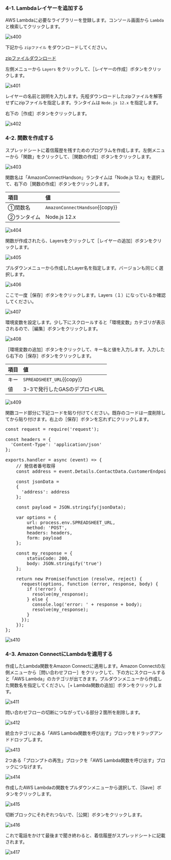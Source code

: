 ### 4-1. Lambdaレイヤーを追加する
AWS Lambdaに必要なライブラリーを登録します。コンソール画面から `Lambda` と検索してクリックします。

![s400](https://raw.githubusercontent.com/gaomar/katacoda-scenarios/master/amazonconnect-handson-playground/images/s400.png)

下記から `zipファイル` をダウンロードしてください。

[zipファイルダウンロード](https://raw.githubusercontent.com/gaomar/katacoda-scenarios/master/amazonconnect-handson-playground/files/RequestLib.zip)

左側メニューから `Layers` をクリックして、［レイヤーの作成］ボタンをクリックします。

![s401](https://raw.githubusercontent.com/gaomar/katacoda-scenarios/master/amazonconnect-handson-playground/images/s401.png)

レイヤーの名前と説明を入力します。先程ダウンロードしたzipファイルを解答せずにzipファイルを指定します。ランタイムは `Node.js 12.x` を指定します。

右下の［作成］ボタンをクリックします。

![s402](https://raw.githubusercontent.com/gaomar/katacoda-scenarios/master/amazonconnect-handson-playground/images/s402.png)

### 4-2. 関数を作成する
スプレッドシートに着信履歴を残すためのプログラムを作成します。左側メニューから「関数」をクリックして、［関数の作成］ボタンをクリックします。

![s403](https://raw.githubusercontent.com/gaomar/katacoda-scenarios/master/amazonconnect-handson-playground/images/s403.png)

関数名は「AmazonConnectHandson」ランタイムは「Node.js 12.x」を選択して、右下の［関数の作成］ボタンをクリックします。

|項目|値|
|:--|:--|
|①関数名| `AmazonConnectHandson`{{copy}} |
|②ランタイム|Node.js 12.x|


![s404](https://raw.githubusercontent.com/gaomar/katacoda-scenarios/master/amazonconnect-handson-playground/images/s404.png)

関数が作成されたら、Layersをクリックして［レイヤーの追加］ボタンをクリックします。

![s405](https://raw.githubusercontent.com/gaomar/katacoda-scenarios/master/amazonconnect-handson-playground/images/s405.png)

プルダウンメニューから作成したLayer名を指定します。バージョンも同じく選択します。

![s406](https://raw.githubusercontent.com/gaomar/katacoda-scenarios/master/amazonconnect-handson-playground/images/s406.png)

ここで一度［保存］ボタンをクリックします。Layers（１）になっているか確認してください。

![s407](https://raw.githubusercontent.com/gaomar/katacoda-scenarios/master/amazonconnect-handson-playground/images/s407.png)

環境変数を設定します。少し下にスクロールすると「環境変数」カテゴリが表示されるので、［編集］ボタンをクリックします。

![s408](https://raw.githubusercontent.com/gaomar/katacoda-scenarios/master/amazonconnect-handson-playground/images/s408.png)

［環境変数の追加］ボタンをクリックして、キー名と値を入力します。入力したら右下の［保存］ボタンをクリックします。

|項目|値|
|:--|:--|
|キー| `SPREADSHEET_URL`{{copy}}|
|値| 3-3で発行したGASのデプロイURL|

![s409](https://raw.githubusercontent.com/gaomar/katacoda-scenarios/master/amazonconnect-handson-playground/images/s409.png)

関数コード部分に下記コードを貼り付けてください。既存のコードは一度削除してから貼り付けます。右上の［保存］ボタンを忘れずにクリックします。

<pre class="file" data-target="clipboard">
const request = require('request');

const headers = {
  'Content-Type': 'application/json'
};

exports.handler = async (event) => {
    // 発信者番号取得
    const address = event.Details.ContactData.CustomerEndpoint.Address;

    const jsonData =
    {
      'address': address
    };

    const payload = JSON.stringify(jsonData);

    var options = {
        url: process.env.SPREADSHEET_URL,
        method: 'POST',
        headers: headers,
        form: payload
    };

    const my_response = {
        statusCode: 200,
        body: JSON.stringify('true')
    };

    return new Promise(function (resolve, reject) {
      request(options, function (error, response, body) {
        if (!error) {
          resolve(my_response);
        } else {
          console.log('error: ' + response + body);
          resolve(my_response);
        }
      });
    });
};
</pre>

![s410](https://raw.githubusercontent.com/gaomar/katacoda-scenarios/master/amazonconnect-handson-playground/images/s410.png)

### 4-3. Amazon ConnectにLambdaを適用する
作成したLambda関数をAmazon Connectに適用します。Amazon Connectの左側メニューから［問い合わせフロー］をクリックして、下の方にスクロールすると「AWS Lambda」のカテゴリが出てきます。プルダウンメニューから作成した関数名を指定してください。［+ Lambda関数の追加］ボタンをクリックします。

![s411](https://raw.githubusercontent.com/gaomar/katacoda-scenarios/master/amazonconnect-handson-playground/images/s411.png)

問い合わせフローの切断につながっている部分２箇所を削除します。

![s412](https://raw.githubusercontent.com/gaomar/katacoda-scenarios/master/amazonconnect-handson-playground/images/s412.png)

統合カテゴリにある「AWS Lambda関数を呼び出す」ブロックをドラッグアンドドロップします。

![s413](https://raw.githubusercontent.com/gaomar/katacoda-scenarios/master/amazonconnect-handson-playground/images/s413.png)

2つある「プロンプトの再生」ブロックを「AWS Lambda関数を呼び出す」ブロックにつなげます。

![s414](https://raw.githubusercontent.com/gaomar/katacoda-scenarios/master/amazonconnect-handson-playground/images/s414.png)

作成したAWS Lambdaの関数をプルダウンメニューから選択して、［Save］ボタンをクリックします。

![s415](https://raw.githubusercontent.com/gaomar/katacoda-scenarios/master/amazonconnect-handson-playground/images/s415.png)

切断ブロックにそれぞれつないで、［公開］ボタンをクリックします。

![s416](https://raw.githubusercontent.com/gaomar/katacoda-scenarios/master/amazonconnect-handson-playground/images/s416.png)

これで電話をかけて最後まで聞き終わると、着信履歴がスプレッドシートに記載されます。

![s417](https://raw.githubusercontent.com/gaomar/katacoda-scenarios/master/amazonconnect-handson-playground/images/s417.png)
